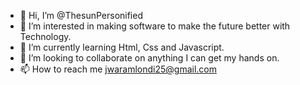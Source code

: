 - 👋 Hi, I’m @ThesunPersonified
- 👀 I’m interested in making software to make the future better with Technology.
- 🌱 I’m currently learning Html, Css and Javascript.
- 💞️ I’m looking to collaborate on anything I can get my hands on.
- 📫 How to reach me jwaramlondi25@gmail.com

<!---
ThesunPersonified/ThesunPersonified is a ✨ special ✨ repository because its `README.md` (this file) appears on your GitHub profile.
You can click the Preview link to take a look at your changes.
--->
